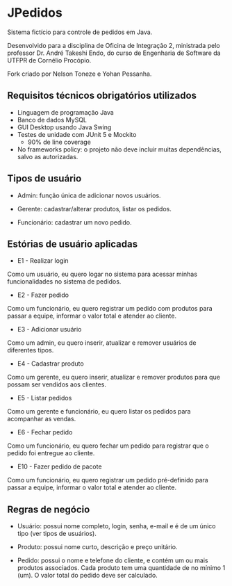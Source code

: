 # JPedidos
Sistema fictício para controle de pedidos em Java.

Desenvolvido para a disciplina de Oficina de Integração 2, ministrada pelo professor Dr. André Takeshi Endo, do curso de Engenharia de Software da UTFPR de Cornélio Procópio.

Fork criado por Nelson Toneze e Yohan Pessanha.

## Requisitos técnicos obrigatórios utilizados
- Linguagem de programação Java
- Banco de dados MySQL
- GUI Desktop usando Java Swing
- Testes de unidade com JUnit 5 e Mockito
    - 90% de line coverage
- No frameworks policy: o projeto não deve incluir muitas dependências, salvo as autorizadas.

## Tipos de usuário

- Admin: função única de adicionar novos usuários.

- Gerente: cadastrar/alterar produtos, listar os pedidos.

- Funcionário: cadastrar um novo pedido. 

## Estórias de usuário aplicadas

- E1 - Realizar login

Como um usuário, eu quero logar no sistema para acessar minhas funcionalidades no sistema de pedidos.

- E2 - Fazer pedido

Como um funcionário, eu quero registrar um pedido com produtos para passar a equipe, informar o valor total e atender ao cliente.

- E3 - Adicionar usuário

Como um admin, eu quero inserir, atualizar e remover usuários de diferentes tipos. 

- E4 - Cadastrar produto

Como um gerente, eu quero inserir, atualizar e remover produtos para que possam ser vendidos aos clientes.

- E5 - Listar pedidos

Como um gerente e funcionário, eu quero listar os pedidos para acompanhar as vendas. 

- E6 - Fechar pedido

Como um funcionário, eu quero fechar um pedido para registrar que o pedido foi entregue ao cliente.

- E10 - Fazer pedido de pacote

Como um funcionário, eu quero registrar um pedido pré-definido para passar a equipe, informar o valor total e atender ao cliente.


## Regras de negócio

- Usuário: possui nome completo, login, senha, e-mail e é de um único tipo (ver tipos de usuários). 

- Produto: possui nome curto, descrição e preço unitário. 

- Pedido: possui o nome e telefone do cliente, e contém um ou mais produtos associados. Cada produto tem uma quantidade de no mínimo 1 (um). O valor total do pedido deve ser calculado. 
